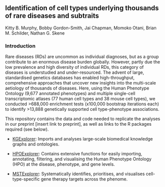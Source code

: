 ## Identification of cell types underlying thousands of rare diseases and subtraits

Kitty B. Murphy, Bobby Gordon-Smith, Jai Chapman, Momoko Otani, Brian M. Schilder, Nathan G. Skene

### Introduction
Rare diseases (RDs) are uncommon as individual diagnoses, but as a group contribute to an enormous disease burden globally. However, partly due the low prevalence and high diversity of individual RDs, this category of diseases is understudied and under-resourced. The advent of large, standardised genetics databases has enabled high-throughput, comprehensive approaches that uncover new insights into the multi-scale aetiology of thousands of diseases. Here, using the Human Phenotype Ontology (9,677 annotated phenotypes) and multiple single-cell transcriptomic atlases (77 human cell types and 38 mouse cell types), we conducted >688,000 enrichment tests (x100,000 bootstrap iterations each) to identify >13,888 genetically supported cell type-phenotype associations. 

This repository contains the data and code needed to replicate the analyses in our preprint [insert link to preprint], as well as links to the R packages required (see below). 


- [KGExplorer](https://github.com/neurogenomics/KGExplorer): Imports and analyses large-scale biomedical knowledge graphs and ontologies.

- [HPOExplorer](https://github.com/neurogenomics/HPOExplorer): Contains extensive functions for easily importing, annotating, filtering, and visualising the Human Phenotype Ontology (HPO) at the disease, phenotype, and gene levels.

- [MSTExplorer](https://github.com/neurogenomics/MSTExplorer): Systematically identifies, prioritises, 
  and visualises cell-type-specific gene therapy targets across the phenome. 
